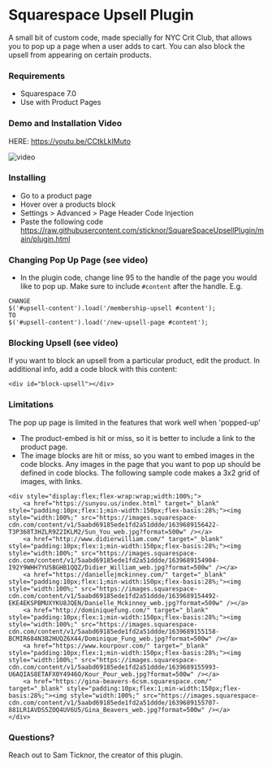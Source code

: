 # Squarespace Upsell Plugin

A small bit of custom code, made specially for NYC Crit Club, that allows you to pop up a page when a user adds to cart. You can also block the upsell from appearing on certain products.  

### Requirements
- Squarespace 7.0
- Use with Product Pages

### Demo and Installation Video

HERE: https://youtu.be/CCtkLkIMuto


![video](https://img.youtube.com/vi/CCtkLkIMuto/0.jpg)

### Installing

- Go to a product page
- Hover over a products block
- Settings > Advanced > Page Header Code Injection 
- Paste the following code
https://raw.githubusercontent.com/sticknor/SquareSpaceUpsellPlugin/main/plugin.html

### Changing Pop Up Page (see video)
- In the plugin code, change line 95 to the handle of the page you would like to pop up. Make sure to include `#content` after the handle. E.g.
```
CHANGE
$('#upsell-content').load('/membership-upsell #content');
TO
$('#upsell-content').load('/new-upsell-page #content');
```

### Blocking Upsell (see video)

If you want to block an upsell from a particular product, edit the product. In additional info, add a code block with this content:
```
<div id="block-upsell"></div>
```

### Limitations

The pop up page is limited in the features that work well when 'popped-up'
- The product-embed is hit or miss, so it is better to include a link to the product page. 
- The image blocks are hit or miss, so you want to embed images in the code blocks. 
Any images in the page that you want to pop up should be defined in code blocks. 
The following sample code makes a 3x2 grid of images, with links.
```
<div style="display:flex;flex-wrap:wrap;width:100%;">
    <a href="https://sunyou.us/index.html" target="_blank" style="padding:10px;flex:1;min-width:150px;flex-basis:28%;"><img style="width:100%;" src="https://images.squarespace-cdn.com/content/v1/5aabd69185ede1fd2a51ddde/1639689156422-T3P368T3HZLR9Z2IKLM2/Sun_You_web.jpg?format=500w" /></a>
    <a href="http://www.didierwilliam.com/" target="_blank" style="padding:10px;flex:1;min-width:150px;flex-basis:28%;"><img style="width:100%;" src="https://images.squarespace-cdn.com/content/v1/5aabd69185ede1fd2a51ddde/1639689154904-I92Y9WHH7YU5BGHB1QQZ/Didier_William_web.jpg?format=500w" /></a>
    <a href="https://daniellejmckinney.com/" target="_blank" style="padding:10px;flex:1;min-width:150px;flex-basis:28%;"><img style="width:100%;" src="https://images.squarespace-cdn.com/content/v1/5aabd69185ede1fd2a51ddde/1639689154492-EKE4EKSPBMUXYKU8JQEN/Danielle_Mckinney_web.jpg?format=500w" /></a>
    <a href="http://dominiquefung.com/" target="_blank" style="padding:10px;flex:1;min-width:150px;flex-basis:28%;"><img style="width:100%;" src="https://images.squarespace-cdn.com/content/v1/5aabd69185ede1fd2a51ddde/1639689155158-BCMIR684N3B2HUQZ6X44/Dominique_Fung_web.jpg?format=500w" /></a>
    <a href="https://www.kourpour.com/" target="_blank" style="padding:10px;flex:1;min-width:150px;flex-basis:28%;"><img style="width:100%;" src="https://images.squarespace-cdn.com/content/v1/5aabd69185ede1fd2a51ddde/1639689155993-U6AQIAS8ETAFX0Y4946O/Kour_Pour_web.jpg?format=500w" /></a>
    <a href="https://gina-beavers-6csm.squarespace.com/" target="_blank" style="padding:10px;flex:1;min-width:150px;flex-basis:28%;"><img style="width:100%;" src="https://images.squarespace-cdn.com/content/v1/5aabd69185ede1fd2a51ddde/1639689155707-881LR1AVDS5ZOQ4UV6U5/Gina_Beavers_web.jpg?format=500w" /></a>
</div>
```

### Questions?

Reach out to Sam Ticknor, the creator of this plugin.
